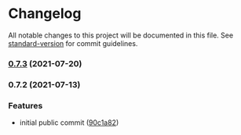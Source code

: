 # Changelog

All notable changes to this project will be documented in this file. See [standard-version](https://github.com/conventional-changelog/standard-version) for commit guidelines.

### [0.7.3](https://github.com/key-lab/blueauth-react/compare/v0.7.2...v0.7.3) (2021-07-20)

### 0.7.2 (2021-07-13)


### Features

* initial public commit ([90c1a82](https://github.com/key-lab/blueauth-react/commit/90c1a8211bfbc26fe6a5345e20ea0af3b4332fae))
